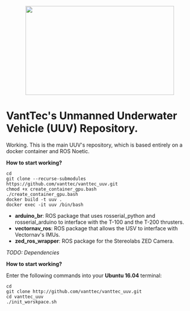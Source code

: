 <p align="center">
  <img src=https://github.com/vanttec/vanttec_uuv/blob/master/docs/LogoNegro_Azul.png width="400" height="240" align="center"/>
</p>

# VantTec's Unmanned Underwater Vehicle (UUV) Repository.

Working. This is the main UUV's repository, which is based entirely on a docker container and ROS Noetic.

**How to start working?**

```Shell
cd
git clone --recurse-submodules https://github.com/vanttec/vanttec_uuv.git
chmod +x create_container_gpu.bash 
./create_container_gpu.bash
docker build -t uuv .
docker exec -it uuv /bin/bash
```


- **arduino_br**: ROS package that uses rosserial_python and rosserial_arduino to interface with the T-100 and the T-200 thrusters.
- **vectornav_ros**: ROS package that allows the USV to interface with Vectornav's IMUs.
- **zed_ros_wrapper**: ROS package for the Stereolabs ZED Camera.

*TODO: Dependencies*

**How to start working?**

Enter the following commands into your **Ubuntu 16.04** terminal:

```Shell
cd
git clone http://github.com/vanttec/vanttec_uuv.git
cd vanttec_uuv
./init_worskpace.sh
```

